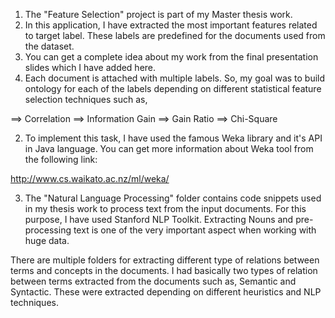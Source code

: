 1. The "Feature Selection" project is part of my Master thesis work.
2. In this application, I have extracted the most important features related to target label. These labels are predefined for the documents used from the dataset.
3. You can get a complete idea about my work from the final presentation slides which I have added here.
4. Each document is attached with multiple labels. So, my goal was to build ontology for each of the labels depending on different statistical feature selection techniques such as, 

==> Correlation
==> Information Gain
==> Gain Ratio
==> Chi-Square

2. To implement this task, I have used the famous Weka library and it's API in Java language. You can get more information about Weka tool from the following link:

http://www.cs.waikato.ac.nz/ml/weka/


3. The "Natural Language Processing" folder contains code snippets used in my thesis work to process text from the input documents. For this purpose, I have used Stanford NLP Toolkit.
Extracting Nouns and pre-processing text is one of the very important aspect when working with huge data. 

There are multiple folders for extracting different type of relations between terms and concepts in the documents. I had basically two types of relation between terms extracted 
from the documents such as, Semantic and Syntactic. These were extracted depending on different heuristics and NLP techniques.
